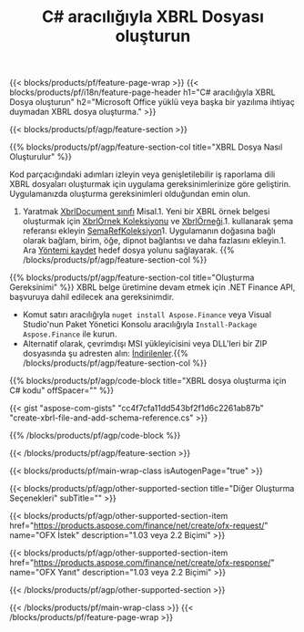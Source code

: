 ﻿---
title: C# aracılığıyla XBRL Dosyası oluşturun
description: XBRL dosyası oluşturma için örnek kod. .NET tabanlı uygulamalarda toplu XBRL dosyaları oluşturmak için API örnek kodunu kullanın. 
url: /tr/net/create/xbrl/
family: finance
platformtag: net
feature: create
informat: XBRL
outformat: 
otherformats: 
---
{{< blocks/products/pf/feature-page-wrap >}}
{{< blocks/products/pf/i18n/feature-page-header h1="C# aracılığıyla XBRL Dosya oluşturun" h2="Microsoft Office yüklü veya başka bir yazılıma ihtiyaç duymadan XBRL dosya oluşturma." >}}

{{< blocks/products/pf/agp/feature-section >}}

{{% blocks/products/pf/agp/feature-section-col title="XBRL Dosya Nasıl Oluşturulur" %}}

Kod parçacığındaki adımları izleyin veya genişletilebilir iş raporlama dili XBRL dosyaları oluşturmak için uygulama gereksinimlerinize göre geliştirin. Uygulamanızda oluşturma gereksinimleri olduğundan emin olun.

1. Yaratmak [XbrlDocument sınıfı](https://apireference.aspose.com/finance/net/aspose.finance.xbrl/xbrldocument) Misal.1. Yeni bir XBRL örnek belgesi oluşturmak için [XbrlÖrnek Koleksiyonu](https://apireference.aspose.com/finance/net/aspose.finance.xbrl/xbrlinstancecollection) ve [XbrlÖrneği](https://apireference.aspose.com/finance/net/aspose.finance.xbrl/xbrlinstance).1. kullanarak şema referansı ekleyin [ŞemaRefKoleksiyon](https://apireference.aspose.com/finance/net/aspose.finance.xbrl/schemarefcollection)1. Uygulamanın doğasına bağlı olarak bağlam, birim, öğe, dipnot bağlantısı ve daha fazlasını ekleyin.1. Ara [Yöntemi kaydet](https://apireference.aspose.com/finance/net/aspose.finance.xbrl.xbrldocument/save/methods/1) hedef dosya yolunu sağlayarak.
{{% /blocks/products/pf/agp/feature-section-col %}}

{{% blocks/products/pf/agp/feature-section-col title="Oluşturma Gereksinimi" %}}
XBRL belge üretimine devam etmek için .NET Finance API, başvuruya dahil edilecek ana gereksinimdir. 
- Komut satırı aracılığıyla ```nuget install Aspose.Finance``` veya Visual Studio'nun Paket Yönetici Konsolu aracılığıyla ```Install-Package Aspose.Finance``` ile kurun.
- Alternatif olarak, çevrimdışı MSI yükleyicisini veya DLL'leri bir ZIP dosyasında şu adresten alın: [İndirilenler](https://downloads.aspose.com/finance/net).{{% /blocks/products/pf/agp/feature-section-col %}}

{{% blocks/products/pf/agp/code-block title="XBRL dosya oluşturma için C# kodu" offSpacer="" %}}

{{< gist "aspose-com-gists" "cc4f7cfa11dd543bf2f1d6c2261ab87b" "create-xbrl-file-and-add-schema-reference.cs" >}}

{{% /blocks/products/pf/agp/code-block %}}

{{< /blocks/products/pf/agp/feature-section >}}

{{< blocks/products/pf/main-wrap-class isAutogenPage="true" >}}

{{< blocks/products/pf/agp/other-supported-section title="Diğer Oluşturma Seçenekleri" subTitle="" >}}

{{< blocks/products/pf/agp/other-supported-section-item href="https://products.aspose.com/finance/net/create/ofx-request/" name="OFX İstek" description="1.03 veya 2.2 Biçimi" >}}

{{< blocks/products/pf/agp/other-supported-section-item href="https://products.aspose.com/finance/net/create/ofx-response/" name="OFX Yanıt" description="1.03 veya 2.2 Biçimi" >}}

{{< /blocks/products/pf/agp/other-supported-section >}}

{{< /blocks/products/pf/main-wrap-class >}}
{{< /blocks/products/pf/feature-page-wrap >}}